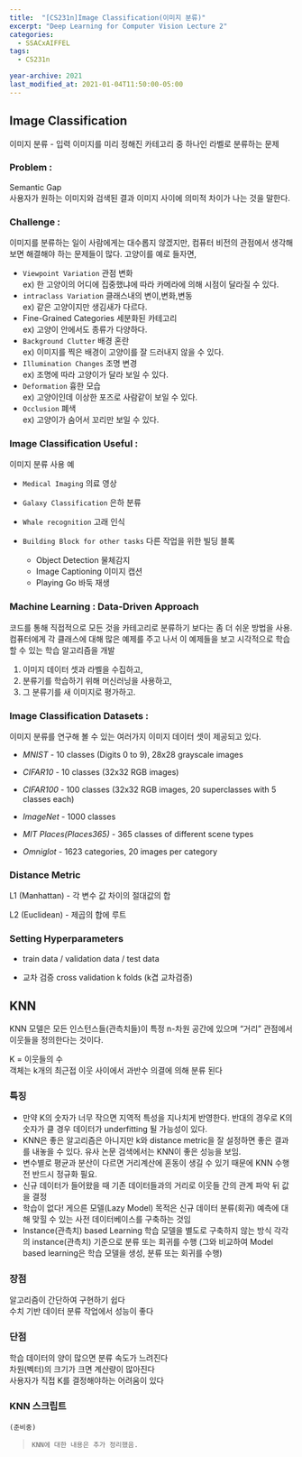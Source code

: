 ```yaml
---
title:  "[CS231n]Image Classification(이미지 분류)"
excerpt: "Deep Learning for Computer Vision Lecture 2"
categories:
  - SSACxAIFFEL
tags:
  - CS231n

year-archive: 2021
last_modified_at: 2021-01-04T11:50:00-05:00
---
```


## Image Classification
이미지 분류 - 입력 이미지를 미리 정해진 카테고리 중 하나인 라벨로 분류하는 문제

### Problem :

Semantic Gap   
사용자가 원하는 이미지와 검색된 결과 이미지 사이에 의미적 차이가 나는 것을 말한다.


### Challenge :
이미지를 분류하는 일이 사람에게는 대수롭지 않겠지만, 컴퓨터 비전의 관점에서 생각해보면 해결해야 하는 문제들이 많다.
고양이를 예로 들자면,

+ `Viewpoint Variation` 관점 변화  
ex) 한 고양이의 어디에 집중했냐에 따라 카메라에 의해 시점이 달라질 수 있다.  
+ `intraclass Variation` 클래스내의 변이,변화,변동  
ex) 같은 고양이지만 생김새가 다르다.  
+ Fine-Grained Categories 세분화된 카테고리  
ex) 고양이 안에서도 종류가 다양하다.  
+ `Background Clutter` 배경 혼란  
ex) 이미지를 찍은 배경이 고양이를 잘 드러내지 않을 수 있다.  
+ `Illumination Changes` 조명 변경  
ex) 조명에 따라 고양이가 달라 보일 수 있다.  
+ `Deformation` 흉한 모습  
ex) 고양이인데 이상한 포즈로 사람같이 보일 수 있다.  
+ `Occlusion` 폐색  
ex) 고양이가 숨어서 꼬리만 보일 수 있다.  

### Image Classification Useful :
이미지 분류 사용 예

- `Medical Imaging` 의료 영상

- `Galaxy Classification` 은하 분류

- `Whale recognition` 고래 인식

- `Building Block for other tasks` 다른 작업을 위한 빌딩 블록
    - Object Detection 물체감지
    - Image Captioning 이미지 캡션
    - Playing Go 바둑 재생

### Machine Learning : Data-Driven Approach
코드를 통해 직접적으로 모든 것을 카테고리로 분류하기 보다는 좀 더 쉬운 방법을 사용. 컴퓨터에게 각 클래스에 대해 많은 예제를 주고 나서 이 예제들을 보고 시각적으로 학습할 수 있는 학습 알고리즘을 개발

1. 이미지 데이터 셋과 라벨을 수집하고,
2. 분류기를 학습하기 위해 머신러닝을 사용하고,
3. 그 분류기를 새 이미지로 평가하고.

### Image Classification Datasets :
이미지 분류를 연구해 볼 수 있는 여러가지 이미지 데이터 셋이 제공되고 있다.

+ *MNIST* - 10 classes (Digits 0 to 9), 28x28 grayscale	images
+ *CIFAR10* - 10 classes (32x32 RGB images)

+ *CIFAR100* - 100 classes (32x32 RGB images, 20 superclasses with 5 classes each)

+ *ImageNet* - 1000 classes

+ *MIT Places(Places365)* - 365 classes of different scene types

+ *Omniglot* - 1623 categories, 20 images per category

### Distance Metric

L1 (Manhattan) - 각 변수 값 차이의 절대값의 합

L2 (Euclidean) - 제곱의 합에 루트

<!--- 그외 거리 측정법은 무엇이 있을까?-->

### Setting Hyperparameters   

- train data / validation data / test data

- 교차 검증 <!--[>>공부하기]({% link _posts/2021-01-05-k-fold.md %}) -->
cross validation k folds (k겹 교차검증)

## KNN

KNN 모델은 모든 인스턴스들(관측치들)이 특정 n-차원 공간에 있으며 “거리” 관점에서 이웃들을 정의한다는 것이다.

K = 이웃들의 수  
객체는 k개의 최근접 이웃 사이에서 과반수 의결에 의해 분류
된다
<!--
### 데이터 범주의 예측
- Majority voting(다수결) : 명목형, 이웃 범주 가운데 빈도기준 제일 많은 것을 새 범주로 예측
- Weighted voting(가중치) : 거리가 가까운(유사도가 높은)이우에 좀 더 가중
-->
### 특징

- 만약 K의 숫자가 너무 작으면 지역적 특성을 지나치게 반영한다.
반대의 경우로 K의 숫자가 클 경우
데이터가 underfitting 될 가능성이 있다.
- KNN은 좋은 알고리즘은 아니지만 k와 distance metric을 잘 설정하면 좋은 결과를 내놓을 수 있다.  유사 논문 검색에서는 KNN이 좋은 성능을 보임.
- 변수별로 평균과 분산이 다르면 거리계산에 혼동이 생길 수 있기 때문에 KNN 수행 전 반드시 정규화 필요.
- 신규 데이터가 들어왔을 때 기존 데이터들과의 거리로 이웃들 간의 관계 파악 뒤 값을 결정
- 학습이 없다! 게으른 모델(Lazy Model)
목적은 신규 데이터 분류(회귀) 예측에 대해 맞힐 수 있는 사전 데이터베이스를 구축하는 것임
- Instance(관측치) based Learning
  학습 모델을 별도로 구축하지 않는 방식
  각각의 instance(관측치) 기준으로 분류 또는 회귀를 수행
  (그와 비교하여 Model based learning은 학습 모델을 생성, 분류 또는 회귀를 수행)

### 장점

알고리즘이 간단하여 구현하기 쉽다   
수치 기반 데이터 분류 작업에서 성능이 좋다

### 단점

학습 데이터의 양이 많으면 분류 속도가 느려진다  
차원(벡터)의 크기가 크면 계산량이 많아진다  
사용자가 직접 K를 결정해야하는 어려움이 있다  

### KNN 스크립트  
 `(준비중)`

> `KNN에 대한 내용은 추가 정리했음.`
